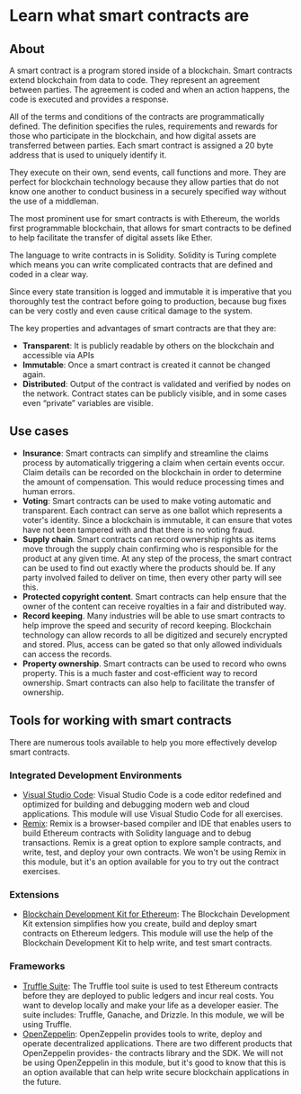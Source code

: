# Learn what smart contracts are

## About

A smart contract is a program stored inside of a blockchain. Smart contracts extend blockchain from data to code. They represent an agreement between parties. The agreement is coded and when an action happens, the code is executed and provides a response.  

All of the terms and conditions of the contracts are programmatically defined. The definition specifies the rules, requirements and rewards for those who participate in the blockchain, and how digital assets are transferred between parties. Each smart contract is assigned a 20 byte address that is used to uniquely identify it.

They execute on their own, send events, call functions and more. They are perfect for blockchain technology because they allow parties that do not know one another to conduct business in a securely specified way without the use of a middleman.

The most prominent use for smart contracts is with Ethereum, the worlds first programmable blockchain, that allows for smart contracts to be defined to help facilitate the transfer of digital assets like Ether.

 The language to write contracts in is Solidity. Solidity is Turing complete which means you can write complicated contracts that are defined and coded in a clear way.  

Since every state transition is logged and immutable it is imperative that you thoroughly test the contract before going to production, because bug fixes can be very costly and even cause critical damage to the system.

The key properties and advantages of smart contracts are that they are:

- **Transparent**: It is publicly readable by others on the blockchain and accessible via APIs
- **Immutable**: Once a smart contract is created it cannot be changed again.
- **Distributed**: Output of the contract is validated and verified by nodes on the network. Contract states can be publicly visible, and in some cases even “private” variables are visible.

## Use cases

- **Insurance**: Smart contracts can simplify and streamline the claims process by automatically triggering a claim when certain events occur. Claim details can be recorded on the blockchain in order to determine the amount of compensation. This would reduce processing times and human errors.
- **Voting**: Smart contracts can be used to make voting automatic and transparent. Each contract can serve as one ballot which represents a voter's identity. Since a blockchain is immutable, it can ensure that votes have not been tampered with and that there is no voting fraud.
- **Supply chain**. Smart contracts can record ownership rights as items move through the supply chain confirming who is responsible for the product at any given time. At any step of the process, the smart contract can be used to find out exactly where the products should be. If any party involved failed to deliver on time, then every other party will see this.
- **Protected copyright content**. Smart contracts can help ensure that the owner of the content can receive royalties in a fair and distributed way.
- **Record keeping**. Many industries will be able to use smart contracts to help improve the speed and security of record keeping. Blockchain technology can allow records to all be digitized and securely encrypted and stored. Plus, access can be gated so that only allowed individuals can access the records.
- **Property ownership**. Smart contracts can be used to record who owns property. This is a much faster and cost-efficient way to record ownership. Smart contracts can also help to facilitate the transfer of ownership.

## Tools for working with smart contracts

There are numerous tools available to help you more effectively develop smart contracts.

### Integrated Development Environments

- [Visual Studio Code](https://code.visualstudio.com/): Visual Studio Code is a code editor redefined and optimized for building and debugging modern web and cloud applications. This module will use Visual Studio Code for all exercises.
- [Remix](https://remix.ethereum.org/): Remix is a browser-based compiler and IDE that enables users to build Ethereum contracts with Solidity language and to debug transactions. Remix is a great option to explore sample contracts, and write, test, and deploy your own contracts. We won't be using Remix in this module, but it's an option available for you to try out the contract exercises.

### Extensions

- [Blockchain Development Kit for Ethereum](https://marketplace.visualstudio.com/items?itemName=AzBlockchain.azure-blockchain): The Blockchain Development Kit extension simplifies how you create, build and deploy smart contracts on Ethereum ledgers. This module will use the help of the Blockchain Development Kit to help write, and test smart contracts.

### Frameworks

- [Truffle Suite](https://www.trufflesuite.com): The Truffle tool suite is used to test Ethereum contracts before they are deployed to public ledgers and incur real costs. You want to develop locally and make your life as a developer easier. The suite includes: Truffle, Ganache, and Drizzle. In this module, we will be using Truffle.
- [OpenZeppelin](https://openzeppelin.com/): OpenZeppelin provides tools to write, deploy and operate decentralized applications. There are two different products that OpenZeppelin provides- the contracts library and the SDK. We will not be using OpenZeppelin in this module, but it's good to know that this is an option available that can help write secure blockchain applications in the future.
